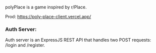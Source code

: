 polyPlace is a game inspired by r/Place.

Prod: https://poly-place-client.vercel.app/ 


### Auth Server:
Auth server is an ExpressJS REST API that handles two POST requests: /login and /register.


